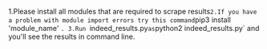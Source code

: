 1.Please install all modules that are required to scrape results`
2.If you have a problem with module import errors try this command `pip3 install 'module_name' `.
3.Run `indeed_results.py` as `python2 indeed_results.py` and you'll see the results in command line.
